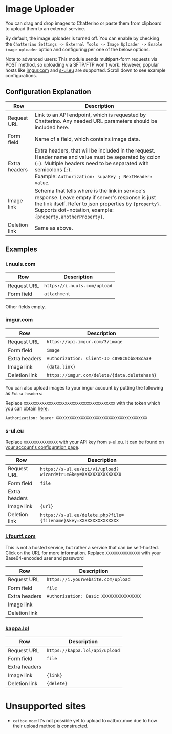 # Image Uploader

You can drag and drop images to Chatterino or paste them from clipboard to upload them to an external service.

By default, the image uploader is turned off. You can enable by checking the `Chatterino Settings -> External Tools -> Image Uploader -> Enable image uploader` option and configuring per one of the below options.

Note to advanced users: This module sends multipart-form requests via POST method, so uploading via SFTP/FTP won't work.
However, popular hosts like [imgur.com](https://imgur.com) and [s-ul.eu](https://s-ul.eu) are supported. Scroll down to see example configurations.

## Configuration Explanation

| Row           | Description                                                                                                                                                                                                                         |
| ------------- | ----------------------------------------------------------------------------------------------------------------------------------------------------------------------------------------------------------------------------------- |
| Request URL   | Link to an API endpoint, which is requested by Chatterino. Any needed URL parameters should be included here.                                                                                                                       |
| Form field    | Name of a field, which contains image data.                                                                                                                                                                                         |
| Extra headers | Extra headers, that will be included in the request. Header name and value must be separated by colon (`:`). Multiple headers need to be separated with semicolons (`;`).<br>Example: `Authorization: supaKey ; NextHeader: value`. |
| Image link    | Schema that tells where is the link in service's response. Leave empty if server's response is just the link itself. Refer to json properties by `{property}`. Supports dot-notation, example: `{property.anotherProperty}`.        |
| Deletion link | Same as above.                                                                                                                                                                                                                      |

## Examples

### i.nuuls.com

| Row         | Description                  |
| ----------- | ---------------------------- |
| Request URL | `https://i.nuuls.com/upload` |
| Form field  | `attachment`                 |

Other fields empty.

### imgur.com

| Row           | Description                                  |
| ------------- | -------------------------------------------- |
| Request URL   | `https://api.imgur.com/3/image`              |
| Form field    | `image`                                      |
| Extra headers | `Authorization: Client-ID c898c0bb848ca39`   |
| Image link    | `{data.link}`                                |
| Deletion link | `https://imgur.com/delete/{data.deletehash}` |

You can also upload images to your imgur account by putting the following as `Extra headers`:

Replace `XXXXXXXXXXXXXXXXXXXXXXXXXXXXXXXXXXXXXXXX` with the token which you can obtain [here](https://zneix.eu/imgurauth).

`Authorization: Bearer XXXXXXXXXXXXXXXXXXXXXXXXXXXXXXXXXXXXXXXX`

### s-ul.eu

Replace `XXXXXXXXXXXXXXX` with your API key from s-ul.eu. It can be found on [your account's configuration page](https://s-ul.eu/account/configurations).

| Row           | Description                                                      |
| ------------- | ---------------------------------------------------------------- |
| Request URL   | `https://s-ul.eu/api/v1/upload?wizard=true&key=XXXXXXXXXXXXXXX`  |
| Form field    | `file`                                                           |
| Extra headers |                                                                  |
| Image link    | `{url}`                                                          |
| Deletion link | `https://s-ul.eu/delete.php?file={filename}&key=XXXXXXXXXXXXXXX` |

### [i.fourtf.com](https://github.com/fourtf/i)

This is not a hosted service, but rather a service that can be self-hosted. Click on the URL for more information.
Replace `XXXXXXXXXXXXXXX` with your Base64-encoded user and password

| Row           | Description                            |
| ------------- | -------------------------------------- |
| Request URL   | `https://i.yourwebsite.com/upload`     |
| Form field    | `file`                                 |
| Extra headers | `Authorization: Basic XXXXXXXXXXXXXXX` |
| Image link    |                                        |
| Deletion link |                                        |

### [kappa.lol](https://kappa.lol)

| Row           | Description                    |
| ------------- | ------------------------------ |
| Request URL   | `https://kappa.lol/api/upload` |
| Form field    | `file`                         |
| Extra headers |                                |
| Image link    | `{link}`                       |
| Deletion link | `{delete}`                     |

# Unsupported sites

-   `catbox.moe`: It's not possible yet to upload to catbox.moe due to how their upload method is constructed.
